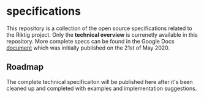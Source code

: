 # specifications

This repository is a collection of the open source specifications related to the Riktig project. Only the **technical overview** is currenetly available in this repository. More complete specs can be found in the Google Docs [document](https://docs.google.com/document/d/14Dtewvpo_5ue8HAkLn8Vnem3m_nBuGtmfVoPpkTXDJ0/edit?usp=sharing) which was initially published on the 21st of May 2020.

## Roadmap

The complete technical specificaiton will be published here after it's been cleaned up and completed with examples and implementation suggestions.
